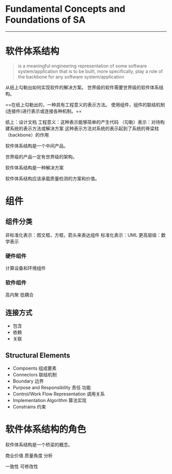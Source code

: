
# Fundamental Concepts and Foundations of SA

---

# 软件体系结构
> is a meaningful engineering representation of some software system/application that is to be built, more specifically, play a role of the backbone for any software system/application

从纸上勾勒出如何实现软件的解决方案。
世界级的软件需要世界级的软件体系结构。

==在纸上勾勒出的，一种具有工程意义的表示方法。
使用组件，组件的联结机制(连接件)进行表示或连接各种机制。==

纸上：设计文档
工程意义：这种表示能够简单的产生代码
（勾勒）表示：对待构建系统的表示方法或解决方案
这种表示方法对系统的表示起到了系统的脊梁柱（backbone）的作用

软件体系结构是一个中间产品。

世界级的产品一定有世界级的架构。

软件体系结构是一种解决方案

软件体系结构应该承载质量检测的方案和价值。


# 组件
## 组件分类
非标准化表示：图文框，方框，箭头来表达组件
标准化表示：UML
更高层级：数学表示

### 硬件组件
计算设备和环境组件


### 软件组件
高内聚 低耦合



## 连接方式
- 包含
- 依赖
- 关联

## Structural Elements
- Compoents 组成要素
- Connectors 联结机制
- Boundary 边界
- Purpose and Responsibility 责任 功能
- Control/Work Flow Representation 调用关系
- Implementation Algorithm 算法实现
- Constrains 约束

# 软件体系结构的角色
软件体系结构是一个桥梁的概念。

商业价值
质量角度
分析


一致性
可修改性